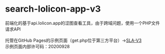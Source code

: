 # search-lolicon-app-v3
前端化的基于api.lolicon.app的涩图查看工具，由于跨域问题，使用一个PHP文件请求API<br><br>
托管在GitHub Pages的示例页面（get.php位于第三方平台）->[SLA-V3](http://sla3.moeloli.cyou/)<br>
示例页面内部许可码：20200928
